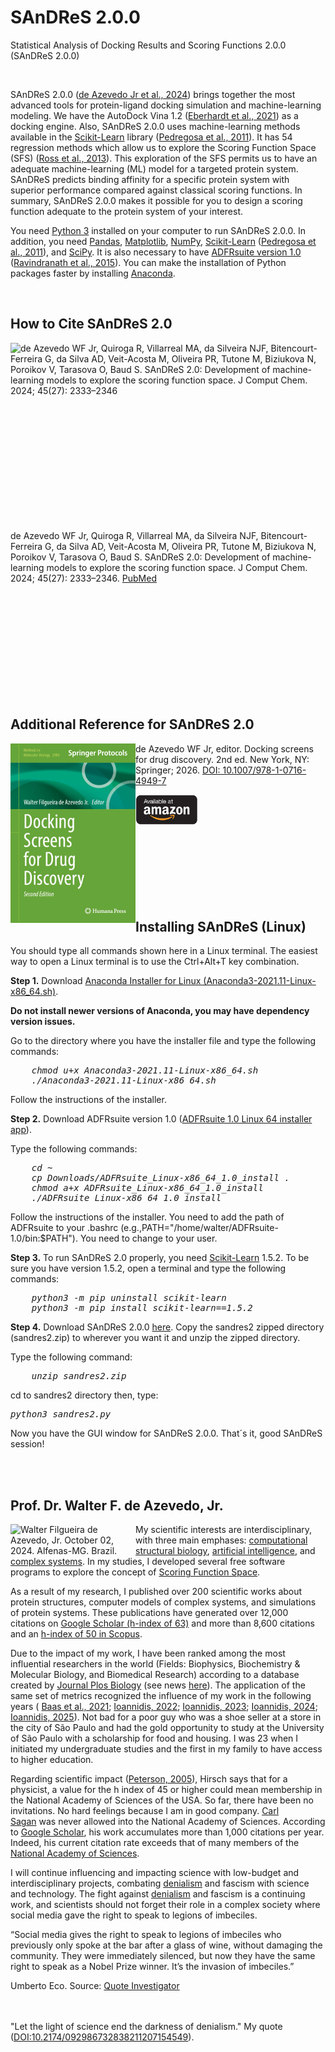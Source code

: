 # SAnDReS 2.0.0
Statistical Analysis of Docking Results and Scoring Functions 2.0.0 (SAnDReS 2.0.0) 
<P>&nbsp;</P>
SAnDReS 2.0.0 (<a href="https://doi.org/10.1002/jcc.27449" title="de Azevedo WF Jr, Quiroga R, Villarreal MA, da Silveira NJF, Bitencourt-Ferreira G, da Silva AD, Veit-Acosta M, Oliveira PR, Tutone M, Biziukova N, Poroikov V, Tarasova O, Baud S. SAnDReS 2.0: Development of machine-learning models to explore the scoring function space. J Comput Chem. 2024 Oct 15;45(27):2333-2346. doi: 10.1002/jcc.27449. Epub 2024 Jun 20. PMID: 38900052.">de Azevedo Jr et al., 2024</a>) brings together the most advanced tools for protein-ligand docking simulation and machine-learning modeling. We have the AutoDock Vina 1.2 (<a href="https://pubmed.ncbi.nlm.nih.gov/34278794/" title = "Eberhardt J, Santos-Martins D, Tillack AF, Forli S. AutoDock Vina 1.2.0: New Docking Methods, Expanded Force Field, and Python Bindings. J Chem Inf Model. 2021 Aug 23;61(8):3891-3898. doi: 10.1021/acs.jcim.1c00203. Epub 2021 Jul 19. PMID: 34278794; PMCID: PMC10683950.">Eberhardt et al., 2021</a>) as a docking engine. Also, SAnDReS 2.0.0 uses machine-learning methods available in the <a href="" title = "Scikit-Learn">Scikit-Learn</a> library (<a href="https://www.google.com/url?q=https%3A%2F%2Fdoi.org%2F10.48550%2FarXiv.1201.0490" title = "Pedregosa F, Varoquaux G, Gramfort A, Michel V, Thirion B, Grisel O, Blondel M, Prettenhofer P, Weiss R, Dubourg V, Verplas J, Passos A, Cournapeau D, Brucher M, Perrot M, Duchesnay E. Scikitlearn: Machine Learning in Python. J Mach Learn Res., 2011; 12:2825–2830. DOI: 10.48550/arXiv.1201.0490">Pedregosa et al., 2011</a>). It has 54 regression methods which allow us to explore the Scoring Function Space (SFS) (<a href="https://pubmed.ncbi.nlm.nih.gov/24124403/" title = "Ross GA, Morris GM, Biggin PC. One Size Does Not Fit All: The Limits of Structure-Based Models in Drug Discovery. J Chem Theory Comput. 2013 Sep 10;9(9):4266-4274. doi: 10.1021/ct4004228. Epub 2013 Aug 5. PMID: 24124403; PMCID: PMC3793897.">Ross et al., 2013</a>). This exploration of the SFS permits us to have an adequate machine-learning (ML) model for a targeted protein system. SAnDReS predicts binding affinity for a specific protein system with superior performance compared against classical scoring functions. In summary, SAnDReS 2.0.0 makes it possible for you to design a scoring function adequate to the protein system of your interest. 
<P>You need <a href="https://www.python.org/" title = "Python">Python 3</a> installed on your computer to run SAnDReS 2.0.0. In addition, you need <a href="https://pandas.pydata.org/" title = "Pandas">Pandas</a>, <a href="https://matplotlib.org/" title = "Matplotlib">Matplotlib</a>, <a href = "https://numpy.org/" title = "NumPy">NumPy</a>, <a href="https://scikit-learn.org/stable/" title = "Scikit-Learn">Scikit-Learn</a> (<a href="https://www.google.com/url?q=https%3A%2F%2Fdoi.org%2F10.48550%2FarXiv.1201.0490" title = "Pedregosa F, Varoquaux G, Gramfort A, Michel V, Thirion B, Grisel O, Blondel M, Prettenhofer P, Weiss R, Dubourg V, Verplas J, Passos A, Cournapeau D, Brucher M, Perrot M, Duchesnay E. Scikitlearn: Machine Learning in Python. J Mach Learn Res., 2011; 12:2825–2830. DOI: 10.48550/arXiv.1201.0490">Pedregosa et al., 2011</a>), and <a href = "https://scipy.org/" title = "Scipy">SciPy</a>. It is also necessary to have <a href="https://ccsb.scripps.edu/adfr/downloads/" title="ADFRsuite 1.0 Linux 64 installer app">ADFRsuite version 1.0</a> (<a href = "https://pubmed.ncbi.nlm.nih.gov/26629955/" title = "Ravindranath PA, Forli S, Goodsell DS, Olson AJ, Sanner MF. AutoDockFR: Advances in Protein-Ligand Docking with Explicitly Specified Binding Site Flexibility. PLoS Comput Biol. 2015; 11(12): e1004586. doi: 10.1371/journal.pcbi.1004586. PMID: 26629955; PMCID: PMC4667975.">Ravindranath et al., 2015</a>). You can make the installation of Python packages faster by installing <a href="https://www.anaconda.com/download" title = "Anaconda">Anaconda</a>.</P>
<P>&nbsp;</P>
<H2>How to Cite SAnDReS 2.0</H2>
<a href = "https://pubmed.ncbi.nlm.nih.gov/38900052/" title = "de Azevedo WF Jr, Quiroga R, Villarreal MA, da Silveira NJF, Bitencourt-Ferreira G, da Silva AD, Veit-Acosta M, Oliveira PR, Tutone M, Biziukova N, Poroikov V, Tarasova O, Baud S. SAnDReS 2.0: Development of machine-learning models to explore the scoring function space. J Comput Chem. 2024; 45(27): 2333–2346">
<img src="https://drive.usercontent.google.com/download?id=15c74Ezhm8CEciT8ZTK1tpVR6v3cZzsXT&export=view&authuser=0" height=300 align=left title="de Azevedo WF Jr, Quiroga R, Villarreal MA, da Silveira NJF, Bitencourt-Ferreira G, da Silva AD, Veit-Acosta M, Oliveira PR, Tutone M, Biziukova N, Poroikov V, Tarasova O, Baud S. SAnDReS 2.0: Development of machine-learning models to explore the scoring function space. J Comput Chem. 2024; 45(27): 2333–2346"></a>
<P>
de Azevedo WF Jr, Quiroga R, Villarreal MA, da Silveira NJF, Bitencourt-Ferreira G, da Silva AD, Veit-Acosta M, Oliveira PR, Tutone M, Biziukova N, Poroikov V, Tarasova O, Baud S. SAnDReS 2.0: Development of machine-learning models to explore the scoring function space. J Comput Chem. 2024; 45(27): 2333–2346. <a href = "https://pubmed.ncbi.nlm.nih.gov/38900052/" title = "de Azevedo WF Jr, Quiroga R, Villarreal MA, da Silveira NJF, Bitencourt-Ferreira G, da Silva AD, Veit-Acosta M, Oliveira PR, Tutone M, Biziukova N, Poroikov V, Tarasova O, Baud S. SAnDReS 2.0: Development of machine-learning models to explore the scoring function space. J Comput Chem. 2024; 45(27): 2333–2346.">PubMed</a>
</P>
<br> </br>
<br> </br>
<br> </br>
<br> </br>
<br> </br>
<H2>Additional Reference for SAnDReS 2.0</H2>
<a href = "https://doi.org/10.1007/978-1-0716-4949-7" title = "de Azevedo WF Jr, editor. Docking screens for drug discovery. 2nd ed. New York, NY: Springer; 2026.">
<img src="https://github.com/azevedolab/Docking/blob/2f26462b425b5050871ac6be258a46f7f4088584/docking_screens_2nd_ed_cover.png" width=200 align=left title="de Azevedo WF Jr, editor. Docking screens for drug discovery. 2nd ed. New York, NY: Springer; 2026."></a>
<p>
de Azevedo WF Jr, editor. Docking screens for drug discovery. 2nd ed. New York, NY: Springer; 2026. <a href = "https://doi.org/10.1007/978-1-0716-4949-7" title = "de Azevedo WF Jr, editor. Docking screens for drug discovery. 2nd ed. New York, NY: Springer; 2026.">DOI: 10.1007/978-1-0716-4949-7</a>
</p>
<a href="https://www.amazon.com/Docking-Screens-Discovery-Methods-Molecular/dp/1071649485/">
<img src="https://github.com/azevedolab/Docking/blob/main/amazon_logo_01.png" width=100 align=left title="de Azevedo WF Jr, editor. Docking screens for drug discovery. 2nd ed. New York, NY: Springer; 2026."></a>
<br> </br>
<br> </br>
<br> </br>
<br> </br>
<br> </br>
<H2>Installing SAnDReS (Linux)</H2>
<P>You should type all commands shown here in a Linux terminal. The easiest way to open a Linux terminal is to use the Ctrl+Alt+T key combination.</P>
<P><B>Step 1.</B> Download <a href="https://repo.anaconda.com/archive/Anaconda3-2021.11-Linux-x86_64.sh" title="Anaconda Installer for Linux (Anaconda3-2021.11-Linux-x86_64.sh)">Anaconda Installer for Linux (Anaconda3-2021.11-Linux-x86_64.sh)</a>.</P>
<P><B>Do not install newer versions of Anaconda, you may have dependency version issues.</B></P> 
<P>Go to the directory where you have the installer file and type the following commands:
<pre><I>    chmod u+x Anaconda3-2021.11-Linux-x86_64.sh
    ./Anaconda3-2021.11-Linux-x86_64.sh</I></pre>
<P>Follow the instructions of the installer.
</P>
<P><B>Step 2.</B> Download ADFRsuite version 1.0 (<a href="https://ccsb.scripps.edu/adfr/downloads/" title="ADFRsuite 1.0 Linux 64 installer app">ADFRsuite 1.0 Linux 64 installer app</a>).</P>
<P>Type the following commands:
<pre><I>    cd ~
    cp Downloads/ADFRsuite_Linux-x86_64_1.0_install .
    chmod a+x ADFRsuite_Linux-x86_64_1.0_install
    ./ADFRsuite_Linux-x86_64_1.0_install</I></pre>
<P>Follow the instructions of the installer. You need to add the path of ADFRsuite to your .bashrc (e.g.,PATH="/home/walter/ADFRsuite-1.0/bin:$PATH"). You need to change to your user.</P>
<P><B>Step 3.</B> To run SAnDReS 2.0 properly, you need <a href="https://scikit-learn.org/stable/" title="Scikit-Learn. Machine Learning in Python">Scikit-Learn</a> 1.5.2. To be sure you have version 1.5.2, open a terminal and type the following commands:
<pre><I>    python3 -m pip uninstall scikit-learn
    python3 -m pip install scikit-learn==1.5.2</I></pre>
<P><B>Step 4.</B> Download SAnDReS 2.0.0 <a href="https://github.com/azevedolab/sandres/raw/master/sandres2.zip" title="SAnDReS 2.0.0">here</a>. Copy the sandres2 zipped directory (sandres2.zip) to wherever you want it and unzip the zipped directory. 
<P>Type the following command:</P>
<pre><I>    unzip sandres2.zip</I></pre>
<P>cd to sandres2 directory then, type:</P>
<pre><I>python3 sandres2.py</I></pre>
<P>Now you have the GUI window for SAnDReS 2.0.0. That´s it, good SAnDReS session!</P>
<br> </br>
<h2>Prof. Dr. Walter F. de Azevedo, Jr.</h2>
<img src="https://drive.usercontent.google.com/download?id=1ao9REI0b_bCbjDy2pu4k3Tbr35LCB5Qt&export=view&authuser=0" width=200 align=left title="Walter Filgueira de Azevedo, Jr. October 02, 2024. Alfenas-MG. Brazil."></a>
<p>
My scientific interests are interdisciplinary, with three main emphases: <a href = "https://doi.org/10.3390/molecules24030637" title = "Nussinov R, Tsai CJ, Shehu A, Jang H. Computational Structural Biology: Successes, Future Directions, and Challenges. Molecules. 2019 Feb 12;24(3):637. doi: 10.3390/molecules24030637">computational structural biology</a>, <a href = "https://www.ibm.com/topics/artificial-intelligence" title = "What is AI?">artificial intelligence</a>, and <a href = "http://www.scholarpedia.org/article/Complex_systems" title = "Complex systems">complex systems</a>. In my studies, I developed several free software programs to explore the concept of <a href = "https://www.eurekaselect.com/article/84362" title = "Heck GS, Pintro VO, Pereira RR, de Ávila MB, Levin NMB, de Azevedo WF. Supervised Machine Learning Methods Applied to Predict Ligand- Binding Affinity. Curr Med Chem. 2017;24(23):2459-2470.">Scoring Function Space</a>. </p>
<p>
As a result of my research, I published over 200 scientific works about protein structures, computer models of complex systems, and simulations of protein systems. These publications have generated over 12,000 citations on <a href = "https://scholar.google.com/citations?user=HWwJXJUAAAAJ&hl=pt-BR" title = "Link to Google Scholar">Google Scholar (h-index of 63)</a> and more than 8,600 citations and an <a href = "https://www.scopus.com/authid/detail.uri?authorId=7006435557" title = "de Azevedo Junior, Walter Filgueira. Scopus ID: 7006435557">h-index of 50 in Scopus</a>.   

Due to the impact of my work, I have been ranked among the most influential researchers in the world (Fields: Biophysics, Biochemistry & Molecular Biology, and Biomedical Research) according to a database created by <a href = "https://pubmed.ncbi.nlm.nih.gov/33064726/" title = "Ioannidis JPA, Boyack KW, Baas J. Updated science-wide author databases of standardized citation indicators. PLoS Biol. 2020 Oct 16;18(10):e3000918. doi: 10.1371/journal.pbio.3000918. PMID: 33064726; PMCID: PMC7567353.">Journal Plos Biology</a> (see news <a href = "https://www.pucrs.br/en/blog/research-database-includes-7-pucrs-professors-among-most-influential-in-the-world/" title = "Research database includes 7 PUCRS professors among most influential in the world">here</a>). The application of the same set of metrics recognized the influence of my work in the following years (
<a href = "https://elsevier.digitalcommonsdata.com/datasets/btchxktzyw/3" title = "August 2021 data-update for Updated science-wide author databases of standardized citation indicators">Baas et al., 2021</a>; <a href = "https://elsevier.digitalcommonsdata.com/datasets/btchxktzyw/4" title = "September 2022 data-update for Updated science-wide author databases of standardized citation indicators">Ioannidis, 2022</a>; <a href = "https://elsevier.digitalcommonsdata.com/datasets/btchxktzyw/6" title = "October 2023 data-update for Updated science-wide author databases of standardized citation indicators">Ioannidis, 2023</a>; <a href = "https://elsevier.digitalcommonsdata.com/datasets/btchxktzyw/7" title = "August 2024 data-update for Updated science-wide author databases of standardized citation indicators">Ioannidis, 2024</a>; <a href = "https://elsevier.digitalcommonsdata.com/datasets/btchxktzyw/8" title = "August 2025 data-update for Updated science-wide author databases of standardized citation indicators">Ioannidis, 2025</a>). Not bad for a poor guy who was a shoe seller at a store in the city of São Paulo and had the gold opportunity to study at the University of São Paulo with a scholarship for food and housing. I was 23 when I initiated my undergraduate studies and the first in my family to have access to higher education.

Regarding scientific impact (<a href = "https://www.sciencenews.org/article/rating-researchers" title = "Rating Researchers">Peterson, 2005</a>), Hirsch says that for a physicist, a value for the h index of 45 or higher could mean membership in the National Academy of Sciences of the USA. So far, there have been no invitations. No hard feelings because I am in good company. <a href = "https://theconversation.com/carl-sagans-scientific-legacy-extends-far-beyond-cosmos-240885" title = "Carl Sagan’s scientific legacy extends far beyond ‘Cosmos’">Carl Sagan</a> was never allowed into the National Academy of Sciences. According to <a href = "https://scholar.google.com/citations?user=Wd1k3voAAAAJ&hl=en" title = "Google Scholar">Google Scholar</a>, his work accumulates more than 1,000 citations per year. Indeed, his current citation rate exceeds that of many members of the <a href = "https://www.nasonline.org/membership/" title = "National Academy of Sciences">National Academy of Sciences</a>. 

I will continue influencing and impacting science with low-budget and interdisciplinary projects, combating <a href = "https://revistapesquisa.fapesp.br/en/the-seeds-of-mistrust/" title = "The seeds of mistrust: A new dictionary focuses on the varieties of denialism that confuse public opinion in Brazil and around the world. Ana Paula Orlandi, da Revista Pesquisa FAPESP">denialism</a> and fascism with science and technology. The fight against <a href = "https://revistapesquisa.fapesp.br/en/the-seeds-of-mistrust/" title = "The seeds of mistrust: A new dictionary focuses on the varieties of denialism that confuse public opinion in Brazil and around the world. Ana Paula Orlandi, da Revista Pesquisa FAPESP">denialism</a> and fascism is a continuing work, and scientists should not forget their role in a complex society where social media gave the right to speak to legions of imbeciles.

“Social media gives the right to speak to legions of imbeciles who previously only spoke at the bar after a glass of wine, without damaging the community. They were immediately silenced, but now they have the same right to speak as a Nobel Prize winner. It’s the invasion of imbeciles.”

Umberto Eco. Source: <a href = "https://quoteinvestigator.com/2024/03/21/social-media/" title = "Quote Origin: Social Media Gives the Right To Speak To Legions of Imbeciles Who Previously Only Spoke in Bars After Drinking">Quote Investigator</a>
</p>
<br> </br>
"Let the light of science end the darkness of denialism." My quote (<a href = "https://doi.org/10.2174/092986732838211207154549" title = "DOI:10.2174/092986732838211207154549">DOI:10.2174/092986732838211207154549</a>). 
<br> </br>
